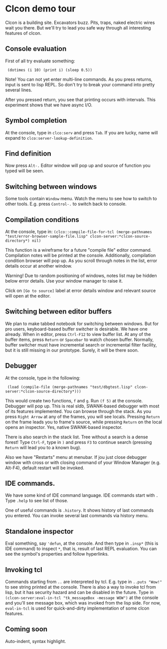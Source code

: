 Clcon demo tour
===============

Clcon is a building site. Excavators buzz. Pits, traps, naked electric wires wait you there.
But we'll try to lead you safe way through all interesting features of clcon.

Console evaluation
-------------
First of all try evaluate something:

     (dotimes (i 10) (print i) (sleep 0.5))

Note! You can not yet enter multi-line commands. As you press returns, input is sent to lisp REPL. So don't try to break your command into pretty several lines.

After you pressed return, you see that printing occurs with intervals. This experiment shows that we have async I/O.

Symbol completion
-------------
At the console, type in `clco:serv` and press `Tab`. If you are lucky, name will expand to `clco:server-lookup-definition`. 

Find definition
--------------
Now press `Alt-.` Editor window will pop up and source of function you typed will be seen.

Switching between windows
-----------
Some tools contain `Window` menu. Watch the menu to see how to switch to other tools. E.g. press `Control-.` to switch back to console.

Compilation conditions
------------
At the console, type in:
     ```(clco::compile-file-for-tcl (merge-pathnames "test/error-browser-sample-file.lisp" clcon-server:*clcon-source-directory*) nil)```

This function is a wireframe for a future "compile file" editor command. Compilation notes will be printed at the console. 
Additionally, compilation condition browser will pop up. As you scroll through notes in the list, error details occur at another window. 

Warning! Due to random positioning of windows, notes list may be hidden below error details. Use your window manager to raise it. 

Click on `[Go to source]` label at error details window and relevant source will open at the editor.

Switching between editor buffers
------------
We plan to make tabbed notebook for switching between windows. But for pro users, keyboard-based buffer switcher is desirable. We have one already. When in editor, press `Ctrl-F12` to view buffer list. At any of the buffer items, press `Return` or `Spacebar` to watch chosen buffer. Normally, buffer switcher must have incremental search or incremental filter facility, but it is still missing in our prototype. Surely, it will be there soon.

Debugger
------
At the console, type in the following:

     (load (compile-file (merge-pathnames "test/dbgtest.lisp" clcon-server:*clcon-source-directory*)))

This would create two functions, `f` and `g`. Run `(f 5)` at the console. Debugger will pop up. This is real sldb, SWANK-based debugger with most of its features implemented. You can browse through the stack. As you press `Right Arrow` at any of the frames, you will see locals. Pressing `Return` on the frame leads you to frame's source, while pressing `Return` on the local opens an inspector. Yes, native SWANK-based inspector.

There is also search in the stack list. Tree without a search is a dense forest! Type `Ctrl-F`, type in `)` and press `F3` to continue search (pressing `Return` will lead you to a known bug).

Also we have "Restarts" menu at menubar. If jou just close debugger window with cross or with closing command of your Window Manager (e.g. Alt-F4), default restart will be invoked.


IDE commands. 
---------------------
We have some kind of IDE command language. IDE commands start with `.`
Type `.help` to see list of those.

One of useful commands is `.history`. It shows history of last commands you entered. You can invoke several last commands via history menu. 


Standalone inspector
----------
Eval something, say `'defun`, at the console. And then type in `.insp*` (this is IDE command) to inspect `*`, that is, result of last REPL evaluation. You can see the symbol's properties and follow hyperlinks. 

Invoking tcl
--------
Commands starting from `..` are interpreted by tcl. E.g. type in ``..puts "Wow!"`` to see string printed at the console. There is also a way to invoke tcl from lisp, but it has security hazard and can be disabled in the future. Type in `(clcon-server:eval-in-tcl "tk_messageBox -message WOW")` at the console and you'll see message box, which was invoked from the lisp side. For now, `eval-in-tcl` is used for quick-and-dirty implementation of some clcon features.

Coming soon
--------
Auto-indent, syntax highlight.


